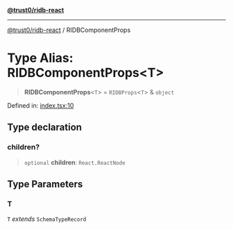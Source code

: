 [**@trust0/ridb-react**](../README.md)

***

[@trust0/ridb-react](../README.md) / RIDBComponentProps

# Type Alias: RIDBComponentProps\<T\>

> **RIDBComponentProps**\<`T`\> = `RIDBProps`\<`T`\> & `object`

Defined in: [index.tsx:10](https://github.com/trust0-project/RIDB/blob/bfbcdff679d779d52c7a966a438ed7a388ecb082/packages/ridb-react/src/index.tsx#L10)

## Type declaration

### children?

> `optional` **children**: `React.ReactNode`

## Type Parameters

### T

`T` *extends* `SchemaTypeRecord`
